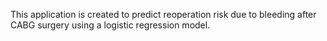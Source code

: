 This application is created to predict reoperation risk due to bleeding after CABG surgery using a logistic regression model.

